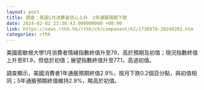 ```yaml
---
layout: post
title: 調查：美國1月消費者信心上升　1年通脹預期下跌
date: 2024-02-02 23:38:43.000000000 +08:00
link: https://news.rthk.hk/rthk/ch/component/k2/1738978-20240202.htm
categories: rthk
---
```


美國密歇根大學1月消費者情緒指數終值升至79，高於預期及初值；現況指數終值上升至81.9，但低於初值；展望指數終值升至77.1，高過初值。

調查顯示，美國消費者1年通脹預期終值2.9%，按月下跌0.2個百分點，與初值相同；5年通脹預期終值維持2.9%，略高於初值。
